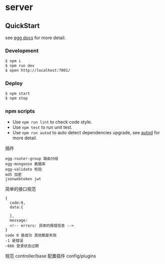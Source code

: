 # server



## QuickStart

<!-- add docs here for user -->

see [egg docs][egg] for more detail.

### Development

```bash
$ npm i
$ npm run dev
$ open http://localhost:7001/
```

### Deploy

```bash
$ npm start
$ npm stop
```

### npm scripts

- Use `npm run lint` to check code style.
- Use `npm test` to run unit test.
- Use `npm run autod` to auto detect dependencies upgrade, see [autod](https://www.npmjs.com/package/autod) for more detail.


[egg]: https://eggjs.org


插件
```
egg-router-group 路由分组
egg-mongoose 数据库
egg-validate 校验
md5 加密
jsonwebtoken jwt
```

简单的接口规范
```
{
  code:0,
  data:{

  },
  message:
  <!-- errors: 具体的报错信息 -->
}
code 0 是成功 其他都是失败
-1 是错误
-666 登录状态过期
```

规范 controller/base
配置插件 config/plugins
